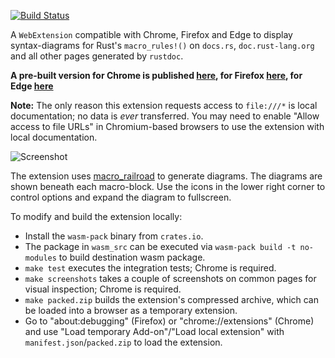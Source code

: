 [![Build Status](https://travis-ci.org/lukaslueg/macro_railroad_ext.svg?branch=master)](https://travis-ci.org/lukaslueg/macro_railroad_ext)

A `WebExtension` compatible with Chrome, Firefox and Edge to display syntax-diagrams for Rust's `macro_rules!()` on `docs.rs`, `doc.rust-lang.org` and all other pages generated by `rustdoc`.

**A pre-built version for Chrome is published [here](https://chrome.google.com/webstore/detail/macrorailroad/jeinhnlccpembeoccdhdpnolnmkfcblp), for Firefox [here](https://addons.mozilla.org/en-US/firefox/addon/macro_railroad/), for Edge [here](https://microsoftedge.microsoft.com/addons/detail/falpndjdhnafmnjajiooahgjlimgjjjk)**

**Note:** The only reason this extension requests access to `file:///*` is local documentation; no data is *ever* transferred. You may need to enable "Allow access to file URLs" in Chromium-based browsers to use the extension with local documentation. 

![Screenshot](./var/screenshot4.png)

The extension uses [macro_railroad](https://github.com/lukaslueg/macro_railroad) to generate diagrams. The diagrams are shown beneath each macro-block. Use the icons in the lower right corner to control options and expand the diagram to fullscreen.

To modify and build the extension locally:

* Install the `wasm-pack` binary from `crates.io`.
* The package in `wasm_src` can be executed via `wasm-pack build -t no-modules` to build destination wasm package.
* `make test` executes the integration tests; Chrome is required.
* `make screenshots` takes a couple of screenshots on common pages for visual inspection; Chrome is required.
* `make packed.zip` builds the extension's compressed archive, which can be loaded into a browser as a temporary extension.
* Go to "about:debugging" (Firefox) or "chrome://extensions" (Chrome) and use "Load temporary Add-on"/"Load local extension" with `manifest.json`/`packed.zip` to load the extension. 
